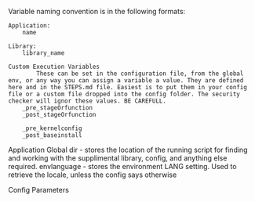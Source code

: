 Variable naming convention is in the following formats:

    Application:
        name
        
    Library:
        library_name
        
    Custom Execution Variables
            These can be set in the configuration file, from the global env, or any way you can assign a variable a value. They are defined here and in the STEPS.md file. Easiest is to put them in your config file or a custom file dropped into the config folder. The security checker will ignor these values. BE CAREFULL.
        _pre_stageOrfunction
        _post_stageOrfunction
        
        _pre_kernelconfig
        _post_baseinstall


Application Global
    dir - stores the location of the running script for finding and working with the supplimental library, config, and anything else required.
    envlanguage - stores the environment LANG setting. Used to retrieve the locale, unless the config says otherwise


Config Parameters